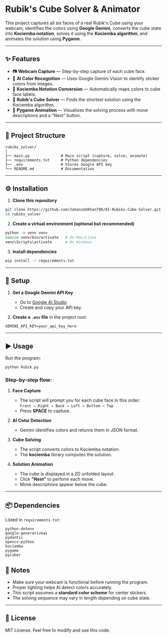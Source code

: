# Rubik's Cube Solver & Animator

This project captures all six faces of a real Rubik's Cube using your webcam, identifies the colors using **Google Gemini**, converts the cube state into **Kociemba notation**, solves it using the **Kociemba algorithm**, and animates the solution using **Pygame**.

---

## ✨ Features

- 📷 **Webcam Capture** — Step-by-step capture of each cube face.
- 🎨 **AI Color Recognition** — Uses Google Gemini Vision to identify sticker colors from images.
- 🔢 **Kociemba Notation Conversion** — Automatically maps colors to cube face labels.
- 🧠 **Rubik's Cube Solver** — Finds the shortest solution using the Kociemba algorithm.
- 🎥 **Pygame Animation** — Visualizes the solving process with move descriptions and a "Next" button.

---

## 📂 Project Structure

```
rubiks_solver/
│
├── main.py              # Main script (capture, solve, animate)
├── requirements.txt     # Python dependencies
├── .env                 # Stores Google API key
└── README.md            # Documentation
```

---

## ⚙️ Installation

1. **Clone this repository**

```bash
git clone https://github.com/JahanzebKhan796/AI-Rubiks-Cube-Solver.git
cd rubiks_solver
```

2. **Create a virtual environment (optional but recommended)**

```bash
python -m venv venv
source venv/bin/activate   # On Mac/Linux
venv\Scripts\activate      # On Windows
```

3. **Install dependencies**

```bash
pip install -r requirements.txt
```

---

## 🔑 Setup

1. **Get a Google Gemini API Key**

   - Go to [Google AI Studio](https://aistudio.google.com/app/apikey)
   - Create and copy your API key.

2. **Create a `.env` file** in the project root:

```
GEMINI_API_KEY=your_api_key_here
```

---

## ▶️ Usage

Run the program:

```bash
python Rubik.py
```

### Step-by-step flow:

1. **Face Capture**

   - The script will prompt you for each cube face in this order:  
     `Front → Right → Back → Left → Bottom → Top`
   - Press **SPACE** to capture.

2. **AI Color Detection**

   - Gemini identifies colors and returns them in JSON format.

3. **Cube Solving**

   - The script converts colors to Kociemba notation.
   - The **kociemba** library computes the solution.

4. **Solution Animation**
   - The cube is displayed in a 2D unfolded layout.
   - Click **"Next"** to perform each move.
   - Move descriptions appear below the cube.

---

## 📦 Dependencies

Listed in `requirements.txt`:

```
python-dotenv
google-generativeai
pydantic
opencv-python
kociemba
pygame
pycuber
```

## 📝 Notes

- Make sure your webcam is functional before running the program.
- Proper lighting helps AI detect colors accurately.
- This script assumes a **standard color scheme** for center stickers.
- The solving sequence may vary in length depending on cube state.

---

## 📜 License

MIT License. Feel free to modify and use this code.

